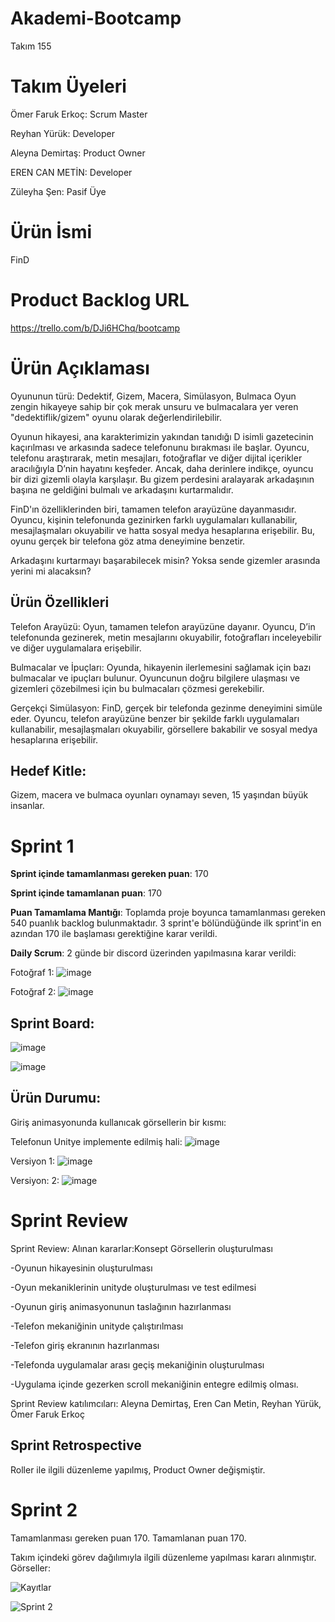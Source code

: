 # Akademi-Bootcamp

Takım 155

# Takım Üyeleri
Ömer Faruk Erkoç: Scrum Master

Reyhan Yürük: Developer

Aleyna Demirtaş: Product Owner

EREN CAN METİN: Developer

Züleyha Şen: Pasif Üye


# Ürün İsmi
FinD

# Product Backlog URL
https://trello.com/b/DJi6HChq/bootcamp


# Ürün Açıklaması

Oyununun türü: Dedektif, Gizem, Macera, Simülasyon, Bulmaca
Oyun zengin hikayeye sahip bir çok merak unsuru ve bulmacalara yer veren "dedektiflik/gizem" oyunu olarak değerlendirilebilir.

Oyunun hikayesi, ana karakterimizin yakından tanıdığı D isimli gazetecinin kaçırılması ve arkasında sadece telefonunu bırakması ile başlar. Oyuncu, telefonu araştırarak, metin mesajları, fotoğraflar ve diğer dijital içerikler aracılığıyla D’nin hayatını keşfeder. Ancak, daha derinlere indikçe, oyuncu bir dizi gizemli olayla karşılaşır. Bu gizem perdesini aralayarak arkadaşının başına ne geldiğini bulmalı ve arkadaşını kurtarmalıdır.

FinD'ın özelliklerinden biri, tamamen telefon arayüzüne dayanmasıdır. Oyuncu, kişinin telefonunda gezinirken farklı uygulamaları kullanabilir, mesajlaşmaları okuyabilir ve hatta sosyal medya hesaplarına erişebilir. Bu, oyunu gerçek bir telefona göz atma deneyimine benzetir.

Arkadaşını kurtarmayı başarabilecek misin? Yoksa sende gizemler arasında yerini mi alacaksın?


## Ürün Özellikleri

Telefon Arayüzü: Oyun, tamamen telefon arayüzüne dayanır. Oyuncu, D’in telefonunda gezinerek, metin mesajlarını okuyabilir, fotoğrafları inceleyebilir ve diğer uygulamalara erişebilir.

Bulmacalar ve İpuçları: Oyunda, hikayenin ilerlemesini sağlamak için bazı bulmacalar ve ipuçları bulunur. Oyuncunun doğru bilgilere ulaşması ve gizemleri çözebilmesi için bu bulmacaları çözmesi gerekebilir.


Gerçekçi Simülasyon: FinD, gerçek bir telefonda gezinme deneyimini simüle eder. Oyuncu, telefon arayüzüne benzer bir şekilde farklı uygulamaları kullanabilir, mesajlaşmaları okuyabilir, görsellere bakabilir ve sosyal medya hesaplarına erişebilir.

## Hedef Kitle:
Gizem, macera ve bulmaca oyunları oynamayı seven, 15 yaşından büyük insanlar.

# Sprint 1
**Sprint içinde tamamlanması gereken puan**: 170

**Sprint içinde tamamlanan puan**: 170

**Puan Tamamlama Mantığı**: Toplamda proje boyunca tamamlanması gereken 540 puanlık backlog bulunmaktadır. 3 sprint'e bölündüğünde ilk sprint'in en azından 170 ile başlaması gerektiğine karar verildi.

**Daily Scrum**: 2 günde bir discord üzerinden yapılmasına karar verildi:

Fotoğraf 1: ![image](https://github.com/cscod/Akademi-Bootcamp/assets/85909788/06af5191-b363-4b3f-aeec-17d32cff7850)

Fotoğraf 2: ![image](https://github.com/cscod/Akademi-Bootcamp/assets/85909788/d5418c33-1acc-48f8-99bc-b1317404dd25)


## Sprint Board:
![image](https://github.com/cscod/Akademi-Bootcamp/assets/85909788/ef5022c7-5d7d-4422-8cf9-a538a6a6c9e9)


![image](https://github.com/cscod/Akademi-Bootcamp/assets/85909788/58f2f87f-e331-4004-920e-15a66d52439f)

## Ürün Durumu:

Giriş animasyonunda kullanıcak görsellerin bir kısmı:


Telefonun Unitye implemente edilmiş hali:
![image](https://github.com/cscod/Akademi-Bootcamp/assets/85909788/351f0a62-287c-498c-b325-185d537c10fa)

Versiyon 1:
![image](https://github.com/cscod/Akademi-Bootcamp/assets/85909788/20569447-bf97-48a7-9f21-24bfda58b7a9)


Versiyon: 2:
![image](https://github.com/cscod/Akademi-Bootcamp/assets/85909788/a5add7e1-f141-43e0-bc17-c141e7972945)


# Sprint Review

Sprint Review: Alınan kararlar:Konsept Görsellerin oluşturulması

-Oyunun hikayesinin oluşturulması

-Oyun mekaniklerinin unityde oluşturulması ve test edilmesi

-Oyunun giriş animasyonunun taslağının hazırlanması

-Telefon mekaniğinin unityde çalıştırılması

-Telefon giriş ekranının hazırlanması

-Telefonda uygulamalar arası geçiş mekaniğinin oluşturulması

-Uygulama içinde gezerken scroll mekaniğinin entegre edilmiş olması. 

Sprint Review katılımcıları: Aleyna Demirtaş, Eren Can Metin, Reyhan Yürük, Ömer Faruk Erkoç

## Sprint Retrospective

Roller ile ilgili düzenleme yapılmış, Product Owner değişmiştir.


# Sprint 2
Tamamlanması gereken puan 170.
Tamamlanan puan 170.



Takım içindeki görev dağılımıyla ilgili düzenleme yapılması kararı alınmıştır.
Görseller:

![Kayıtlar](https://github.com/cscod/Akademi-Bootcamp/assets/85909788/ff86c5d5-7321-42db-ba7f-d049b49a995b)


![Sprint 2](https://github.com/cscod/Akademi-Bootcamp/assets/85909788/ee778f7d-a1e3-4fdc-b5fd-1bee3301ee3f)



